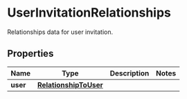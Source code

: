 

# UserInvitationRelationships

Relationships data for user invitation.

## Properties

Name | Type | Description | Notes
------------ | ------------- | ------------- | -------------
**user** | [**RelationshipToUser**](RelationshipToUser.md) |  | 



